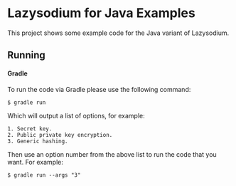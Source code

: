 # Lazysodium for Java Examples

This project shows some example code for the Java variant of Lazysodium.

## Running

#### Gradle

To run the code via Gradle please use the following command:

```
$ gradle run
```

Which will output a list of options, for example:

```
1. Secret key.
2. Public private key encryption.
3. Generic hashing.
```

Then use an option number from the above list to run the code that you want. For example:
```
$ gradle run --args "3"
```
